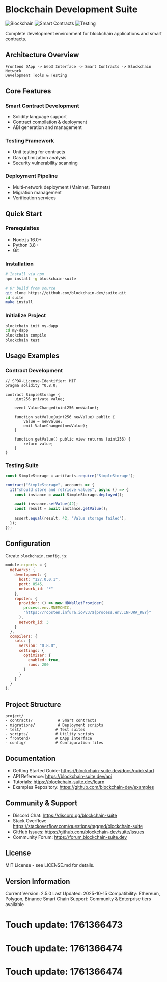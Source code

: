 # Blockchain Development Suite

![Blockchain](https://img.shields.io/badge/Blockchain-Ethereum-blue)
![Smart Contracts](https://img.shields.io/badge/Smart_Contracts-Solidity-orange)
![Testing](https://img.shields.io/badge/Testing-Truffle-green)

Complete development environment for blockchain applications and smart contracts.

## Architecture Overview

```
Frontend DApp -> Web3 Interface -> Smart Contracts -> Blockchain Network
Development Tools & Testing
```

## Core Features

### Smart Contract Development
- Solidity language support
- Contract compilation & deployment
- ABI generation and management

### Testing Framework
- Unit testing for contracts
- Gas optimization analysis
- Security vulnerability scanning

### Deployment Pipeline
- Multi-network deployment (Mainnet, Testnets)
- Migration management
- Verification services

## Quick Start

### Prerequisites
- Node.js 16.0+
- Python 3.8+
- Git

### Installation

```bash
# Install via npm
npm install -g blockchain-suite

# Or build from source
git clone https://github.com/blockchain-dev/suite.git
cd suite
make install
```

### Initialize Project

```bash
blockchain init my-dapp
cd my-dapp
blockchain compile
blockchain test
```

## Usage Examples

### Contract Development

```solidity
// SPDX-License-Identifier: MIT
pragma solidity ^0.8.0;

contract SimpleStorage {
    uint256 private value;
    
    event ValueChanged(uint256 newValue);
    
    function setValue(uint256 newValue) public {
        value = newValue;
        emit ValueChanged(newValue);
    }
    
    function getValue() public view returns (uint256) {
        return value;
    }
}
```

### Testing Suite

```javascript
const SimpleStorage = artifacts.require("SimpleStorage");

contract("SimpleStorage", accounts => {
  it("should store and retrieve values", async () => {
    const instance = await SimpleStorage.deployed();
    
    await instance.setValue(42);
    const result = await instance.getValue();
    
    assert.equal(result, 42, "Value storage failed");
  });
});
```

## Configuration

Create `blockchain.config.js`:

```javascript
module.exports = {
  networks: {
    development: {
      host: "127.0.0.1",
      port: 8545,
      network_id: "*"
    },
    ropsten: {
      provider: () => new HDWalletProvider(
        process.env.MNEMONIC,
        "https://ropsten.infura.io/v3/${process.env.INFURA_KEY}"
      ),
      network_id: 3
    }
  },
  compilers: {
    solc: {
      version: "0.8.0",
      settings: {
        optimizer: {
          enabled: true,
          runs: 200
        }
      }
    }
  }
};
```

## Project Structure

```
project/
- contracts/           # Smart contracts
- migrations/          # Deployment scripts
- test/               # Test suites
- scripts/            # Utility scripts
- frontend/           # DApp interface
- config/             # Configuration files
```

## Documentation

- Getting Started Guide: https://blockchain-suite.dev/docs/quickstart
- API Reference: https://blockchain-suite.dev/api
- Tutorials: https://blockchain-suite.dev/learn
- Examples Repository: https://github.com/blockchain-dev/examples

## Community & Support

- Discord Chat: https://discord.gg/blockchain-suite
- Stack Overflow: https://stackoverflow.com/questions/tagged/blockchain-suite
- GitHub Issues: https://github.com/blockchain-dev/suite/issues
- Community Forum: https://forum.blockchain-suite.dev

## License

MIT License - see LICENSE.md for details.

## Version Information

Current Version: 2.5.0
Last Updated: 2025-10-15
Compatibility: Ethereum, Polygon, Binance Smart Chain
Support: Community & Enterprise tiers available

# Touch update: 1761366473

# Touch update: 1761366474

# Touch update: 1761366474
